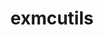 ---
title: "exmcutils"
layout: cache
categories: [package, develop-2024-03-10]
meta: {"versions": ["0.6.0"], "compilers": ["cce@=15.0.1", "gcc@=10.3.0", "gcc@=11.4.0", "gcc@=9.4.0", "oneapi@=2024.0.0"], "oss": ["rhel8", "sle_hpc15", "ubuntu20.04", "ubuntu22.04"], "platforms": ["linux"], "targets": ["neoverse_v1", "neoverse_v2", "ppc64le", "x86_64_v3", "x86_64_v4", "zen4"], "stacks": ["e4s", "e4s-cray-rhel", "e4s-cray-sles", "e4s-neoverse-v2", "e4s-neoverse_v1", "e4s-oneapi", "e4s-power", "root"], "num_specs": 7, "num_specs_by_stack": {"e4s-cray-rhel": 1, "root": 7, "e4s-cray-sles": 1, "e4s-power": 1, "e4s-neoverse_v1": 1, "e4s-neoverse-v2": 1, "e4s": 1, "e4s-oneapi": 1}}
spec_details: [{"hash": "qxb74qibirjhd4rrsfecppfpsss4ufkb", "compiler": "cce@=15.0.1", "versions": ["0.6.0"], "os": "rhel8", "platform": "linux", "target": "zen4", "variants": ["build_system=autotools"], "stacks": ["e4s-cray-rhel", "root"], "size": "-", "tarball": "https://binaries.spack.io/releases/develop-2024-03-10/build_cache/linux-rhel8-zen4/cce-15.0.1/exmcutils-0.6.0/linux-rhel8-zen4-cce-15.0.1-exmcutils-0.6.0-qxb74qibirjhd4rrsfecppfpsss4ufkb.spack"}, {"hash": "7vzwajitb623jxzfkbrq6ei7upjmldvi", "compiler": "gcc@=10.3.0", "versions": ["0.6.0"], "os": "sle_hpc15", "platform": "linux", "target": "x86_64_v4", "variants": ["build_system=autotools"], "stacks": ["root", "e4s-cray-sles"], "size": "-", "tarball": "https://binaries.spack.io/releases/develop-2024-03-10/build_cache/linux-sle_hpc15-x86_64_v4/gcc-10.3.0/exmcutils-0.6.0/linux-sle_hpc15-x86_64_v4-gcc-10.3.0-exmcutils-0.6.0-7vzwajitb623jxzfkbrq6ei7upjmldvi.spack"}, {"hash": "fgbfhkbtg7rdszogjhn46tthhzpia43o", "compiler": "gcc@=9.4.0", "versions": ["0.6.0"], "os": "ubuntu20.04", "platform": "linux", "target": "ppc64le", "variants": ["build_system=autotools"], "stacks": ["root", "e4s-power"], "size": "-", "tarball": "https://binaries.spack.io/releases/develop-2024-03-10/build_cache/linux-ubuntu20.04-ppc64le/gcc-9.4.0/exmcutils-0.6.0/linux-ubuntu20.04-ppc64le-gcc-9.4.0-exmcutils-0.6.0-fgbfhkbtg7rdszogjhn46tthhzpia43o.spack"}, {"hash": "2q6vyr2zvd5igce333fnt6h6z6wxrdu7", "compiler": "gcc@=11.4.0", "versions": ["0.6.0"], "os": "ubuntu22.04", "platform": "linux", "target": "neoverse_v1", "variants": ["build_system=autotools"], "stacks": ["e4s-neoverse_v1", "root"], "size": "-", "tarball": "https://binaries.spack.io/releases/develop-2024-03-10/build_cache/linux-ubuntu22.04-neoverse_v1/gcc-11.4.0/exmcutils-0.6.0/linux-ubuntu22.04-neoverse_v1-gcc-11.4.0-exmcutils-0.6.0-2q6vyr2zvd5igce333fnt6h6z6wxrdu7.spack"}, {"hash": "5z35ecezqvdah5bogci5pso5utkcv646", "compiler": "gcc@=11.4.0", "versions": ["0.6.0"], "os": "ubuntu22.04", "platform": "linux", "target": "neoverse_v2", "variants": ["build_system=autotools"], "stacks": ["root", "e4s-neoverse-v2"], "size": "-", "tarball": "https://binaries.spack.io/releases/develop-2024-03-10/build_cache/linux-ubuntu22.04-neoverse_v2/gcc-11.4.0/exmcutils-0.6.0/linux-ubuntu22.04-neoverse_v2-gcc-11.4.0-exmcutils-0.6.0-5z35ecezqvdah5bogci5pso5utkcv646.spack"}, {"hash": "nvf24rmfjdffcrl3fan526jn74wsrb4j", "compiler": "gcc@=11.4.0", "versions": ["0.6.0"], "os": "ubuntu22.04", "platform": "linux", "target": "x86_64_v3", "variants": ["build_system=autotools"], "stacks": ["root", "e4s"], "size": "-", "tarball": "https://binaries.spack.io/releases/develop-2024-03-10/build_cache/linux-ubuntu22.04-x86_64_v3/gcc-11.4.0/exmcutils-0.6.0/linux-ubuntu22.04-x86_64_v3-gcc-11.4.0-exmcutils-0.6.0-nvf24rmfjdffcrl3fan526jn74wsrb4j.spack"}, {"hash": "taxwtaglc37gvd35hqwxsdur6mdrzrkz", "compiler": "oneapi@=2024.0.0", "versions": ["0.6.0"], "os": "ubuntu22.04", "platform": "linux", "target": "x86_64_v3", "variants": ["build_system=autotools"], "stacks": ["root", "e4s-oneapi"], "size": "-", "tarball": "https://binaries.spack.io/releases/develop-2024-03-10/build_cache/linux-ubuntu22.04-x86_64_v3/oneapi-2024.0.0/exmcutils-0.6.0/linux-ubuntu22.04-x86_64_v3-oneapi-2024.0.0-exmcutils-0.6.0-taxwtaglc37gvd35hqwxsdur6mdrzrkz.spack"}]
---